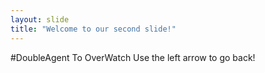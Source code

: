 ```yaml
---
layout: slide
title: "Welcome to our second slide!"
---
```

#DoubleAgent To OverWatch 
Use the left arrow to go back!
